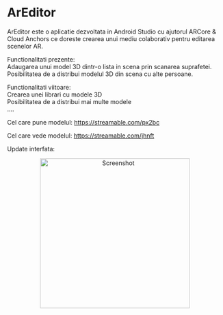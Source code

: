 # ArEditor

ArEditor este o aplicatie dezvoltata in Android Studio cu ajutorul ARCore & Cloud Anchors ce doreste crearea unui mediu colaborativ pentru editarea scenelor AR. 

Functionalitati prezente:\
Adaugarea unui model 3D dintr-o lista in scena prin scanarea suprafetei.\
Posibilitatea de a distribui modelul 3D din scena cu alte persoane.

Functionalitati viitoare:\
Crearea unei librari cu modele 3D\
Posibilitatea de a distribui mai multe modele\
....


Cel care pune modelul: https://streamable.com/px2bc

Cel care vede modelul: https://streamable.com/jhnft

Update interfata: 
<p align="center">
  <img src="https://i.imgur.com/bd4DFQ6.jpg" width="350" title="Screenshot">
</p>
